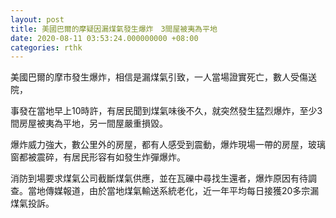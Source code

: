 ```yaml
---
layout: post
title: 美國巴爾的摩疑因漏煤氣發生爆炸　3間屋被夷為平地
date: 2020-08-11 03:53:24.000000000 +08:00
categories: rthk
---
```


美國巴爾的摩市發生爆炸，相信是漏煤氣引致，一人當場證實死亡，數人受傷送院，

事發在當地早上10時許，有居民聞到煤氣味後不久，就突然發生猛烈爆炸，至少3間房屋被夷為平地，另一間屋嚴重損毀。

爆炸威力強大，數公里外的房屋，都有人感受到震動，爆炸現場一帶的房屋，玻璃窗都被震碎，有居民形容有如發生炸彈爆炸。

消防到場要求煤氣公司截斷煤氣供應，並在瓦礫中尋找生還者，爆炸原因有待調查。當地傳媒報道，由於當地煤氣輸送系統老化，近一年平均每日接獲20多宗漏煤氣投訴。
